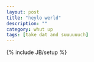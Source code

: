 ```yaml
---
layout: post
title: "heylo werld"
description: ""
category: whut up
tags: [take dat and suuuuuuch]
---
```

{% include JB/setup %}
